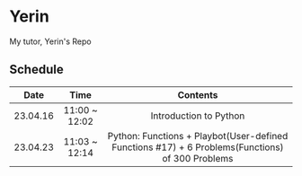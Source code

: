 # Yerin
My tutor, Yerin's Repo

## Schedule

|   Date   |      Time     |                                             Contents                                            |
|:--------:|:-------------:|:-----------------------------------------------------------------------------------------------:|
| 23.04.16 | 11:00 ~ 12:02 |                                      Introduction to Python                                     |
| 23.04.23 | 11:03 ~ 12:14 | Python: Functions + Playbot(User-defined Functions #17) + 6 Problems(Functions) of 300 Problems |